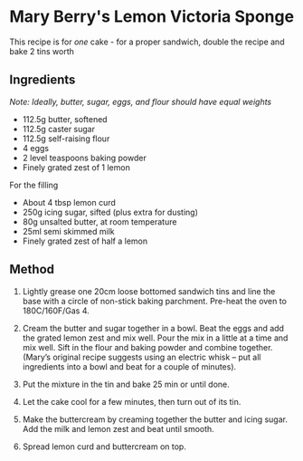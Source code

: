 # Mary Berry's Lemon Victoria Sponge

This recipe is for _one_ cake - for a proper sandwich, double the recipe and bake 2 tins worth

## Ingredients

_Note: Ideally, butter, sugar, eggs, and flour should have equal weights_

- 112.5g butter, softened
- 112.5g caster sugar
- 112.5g self-raising flour
- 4 eggs
- 2 level teaspoons baking powder
- Finely grated zest of 1 lemon

For the filling
- About 4 tbsp lemon curd
- 250g icing sugar, sifted (plus extra for dusting)
- 80g unsalted butter, at room temperature
- 25ml semi skimmed milk
- Finely grated zest of half a lemon

## Method

1. Lightly grease one 20cm loose bottomed sandwich tins and line the base with a circle of non-stick baking parchment. Pre-heat the oven to 180C/160F/Gas 4.

2. Cream the butter and sugar together in a bowl. Beat the eggs and add the grated lemon zest and mix well. Pour the mix in a little at a time and mix well. Sift in the flour and baking powder and combine together. (Mary’s original recipe suggests using an electric whisk – put all ingredients into a bowl and beat for a couple of minutes).

3. Put the mixture in the tin and bake 25 min or until done.

4. Let the cake cool for a few minutes, then turn out of its tin.

5. Make the buttercream by creaming together the butter and icing sugar. Add the milk and lemon zest and beat until smooth.

6. Spread lemon curd and buttercream on top.
